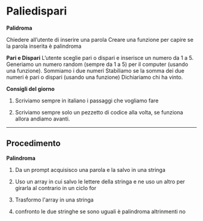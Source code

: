 Paliedispari
===
**Palidroma**

Chiedere all’utente di inserire una parola
Creare una funzione per capire se la parola inserita è palindroma

**Pari e Dispari**
L’utente sceglie pari o dispari e inserisce un numero da 1 a 5.
Generiamo un numero random (sempre da 1 a 5) per il computer (usando una funzione).
Sommiamo i due numeri
Stabiliamo se la somma dei due numeri è pari o dispari (usando una funzione)
Dichiariamo chi ha vinto.

**Consigli del giorno**

1. Scriviamo sempre in italiano i passaggi che vogliamo fare

2. Scriviamo sempre solo un pezzetto di codice alla volta, se funziona allora andiamo avanti.

---

## Procedimento

**Palindroma**

1. Da un prompt acquisisco una parola e la salvo in una stringa

2. Uso un array in cui salvo le lettere della stringa e ne uso un altro per girarla al contrario in un ciclo for

1. Trasformo l'array in una stringa

1. confronto le due stringhe se sono uguali è palindroma altrinmenti no

